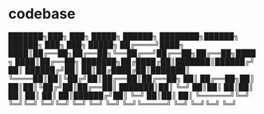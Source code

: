 # codebase


███████╗███╗   ███╗ █████╗ ██████╗ ████████╗██████╗ ██████╗ ███╗   ███╗ █████╗ 
██╔════╝████╗ ████║██╔══██╗██╔══██╗╚══██╔══╝██╔══██╗██╔══██╗████╗ ████║██╔══██╗
███████╗██╔████╔██║███████║██████╔╝   ██║   ██████╔╝██║  ██║██╔████╔██║███████║
╚════██║██║╚██╔╝██║██╔══██║██╔══██╗   ██║   ██╔══██╗██║  ██║██║╚██╔╝██║██╔══██║
███████║██║ ╚═╝ ██║██║  ██║██║  ██║   ██║   ██║  ██║██████╔╝██║ ╚═╝ ██║██║  ██║
╚══════╝╚═╝     ╚═╝╚═╝  ╚═╝╚═╝  ╚═╝   ╚═╝   ╚═╝  ╚═╝╚═════╝ ╚═╝     ╚═╝╚═╝  ╚═╝
                                                                               
